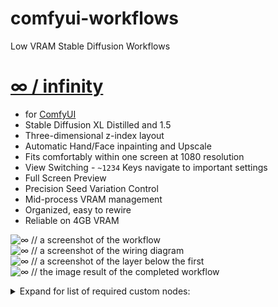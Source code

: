 # comfyui-workflows
Low VRAM Stable Diffusion Workflows

# [∞ / infinity ](https://github.com/exdysa/comfyui-workflows/blob/main/%E2%88%9E.json)
* for [ComfyUI](https://github.com/comfyanonymous/ComfyUI)
* Stable Diffusion XL Distilled and 1.5
* Three-dimensional z-index layout
* Automatic Hand/Face inpainting and Upscale
* Fits comfortably within one screen at 1080 resolution
* View Switching - `~1234` Keys navigate to important settings
* Full Screen Preview
* Precision Seed Variation Control
* Mid-process VRAM management
* Organized, easy to rewire
* Reliable on 4GB VRAM

![∞ // a screenshot of the workflow ](https://github.com/exdysa/comfyui-workflows/assets/91800957/0821f0e5-59ac-4f45-ad5c-1001137c4f49)
![∞ // a screenshot of the wiring diagram](https://github.com/exdysa/comfyui-workflows/assets/91800957/07e2047d-ca63-421f-b63f-570fc75a2037)
![∞ // a screenshot of the layer below the first](https://github.com/exdysa/comfyui-workflows/assets/91800957/f1d4dc92-478c-4010-be11-1f947a048d53)
![∞ // the image result of the completed workflow](https://github.com/exdysa/comfyui-workflows/assets/91800957/e6321518-23c9-46ca-ba74-0fc8186f3b29)

<details>
  <summary> Expand for list of required custom nodes: </summary>

  -  [ltdrdata Impact](https://github.com/ltdrdata/ComfyUI-Impact-Pack) and [Inspire](https://github.com/ltdrdata/ComfyUI-Inspire-Pack) - detailers, prompt builder, globalsampler, ifnone
  - [rgthree comfy](https://github.com/rgthree/rgthree-comfy) - bookmarks, bypasser, ksampler config, display any
  - [pythongosssss Custom Scripts](https://github.com/pythongosssss/ComfyUI-Custom-Scripts) custom colors, pipes, primitives
  - [suzie1 comfyroll](https://github.com/Suzie1/ComfyUI_Comfyroll_CustomNodes) - aspect ratio, string to combo, upscale
  - [wlsh nodes](https://github.com/wallish77/wlsh_nodes) - clip, chckpoint loader,
  - [https://github.com/Trung0246/ComfyUI-0246](https://github.com/Trung0246/ComfyUI-0246) - randomizer, stringify
  - [BlenderNeko ADV_CLIP_emb](https://github.com/BlenderNeko/ComfyUI_ADV_CLIP_emb) - weight control for prompts
  - [receyuki prompt-reader-node](https://github.com/receyuki/comfyui-prompt-reader-node) - encode metadata into images
  - [dragos nodes](https://github.com/drago87/ComfyUI_Dragos_Nodes) - vae loader
  - [kijai KJNodes](https://github.com/kijai/ComfyUI-KJNodes) - vram debug
</details>
